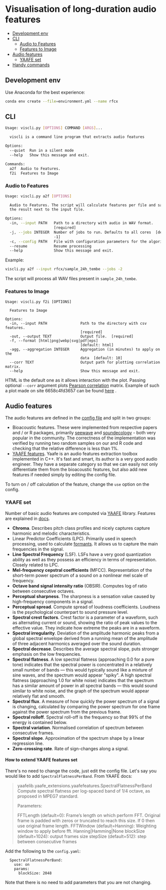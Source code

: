 # Visualisation of long-duration audio features

- [Development env](#development-env)
- [CLI](#cli)
  * [Audio to Features](#audio-to-features)
  * [Features to Image](#features-to-image)
- [Audio features](#audio-features)
  * [YAAFE set](#yaafe-set)
- [Handy commands](#handy-commands)

## Development env

Use Anaconda for the best experience:

```bash
conda env create --file=environment.yml --name rfcx
```

## CLI

```bash
Usage: viscli.py [OPTIONS] COMMAND [ARGS]...

  viscli is a command line program that extracts audio features

Options:
  --quiet  Run in a silent mode
  --help   Show this message and exit.

Commands:
  a2f  Audio to Features.
  f2i  Features to Image
```

### Audio to Features

```bash
Usage: viscli.py a2f [OPTIONS]

  Audio to Features. The script will calculate features per file and save
  the result next to the input file.

Options:
  -in, --input PATH   Path to a directory with audio in WAV format.
                      [required]
  -j, --jobs INTEGER  Number of jobs to run. Defaults to all cores  [default:
                      -1]
  -c, --config PATH   File with configuration parameters for the algorithm.
  --resume            Resume processing
  --help              Show this message and exit.
```

Example:

```bash
viscli.py a2f --input rfcx/sample_24h_tembe --jobs -2
```

The script will process all WAV files present in `sample_24h_tembe`.

### Features to Image

```
Usage: viscli.py f2i [OPTIONS]

  Features to Image

Options:
  -in, --input PATH               Path to the directory with csv features.
                                  [required]
  -out, --output TEXT             Output file.  [required]
  -f, --format [html|png|webp|svg|pdf|eps]
                                  [default: html]
  -agg, --aggregation INTEGER     Aggregation (in minutes) to apply on the
                                  data  [default: 10]
  --corr TEXT                     Output path for plotting correlation matrix.
  --help                          Show this message and exit.
```

HTML is the default one as it allows interaction with the plot. Passing optional `--corr` argument plots [Pearson correlation](https://en.wikipedia.org/wiki/Pearson_correlation_coefficient) matrix. Example of such a plot made on site 6658c4fd3657 can be found [here](https://plotly.com/~tracewsl/390/#/) .


## Audio features

The audio features are defined in the [config file](datavis/config.yaml) and split in two groups:

* Bioacoustic features. These were implemented from respective papers and / or R packages, primarily [seewave](https://cran.r-project.org/package=seewave) and [soundecology](https://cran.r-project.org/package=soundecology) - both very popular in the community. The correctness of the implementation was verified by running two random samples on our and R code and checking that the relative difference is less than 1%. 
* [YAAFE features](http://yaafe.sourceforge.net/). Yaafe is an audio features extraction toolbox implemented in C++. It's fast and smart, its author is a very good audio engineer. They have a separate category so that we can easily not only differentiate them from the bioacoustic features, but also add new features if needed simply by editing the config file. 

To turn on / off calculation of the feature, change the `use` option on the config.

### YAAFE set

Number of basic audio features are computed via [YAAFE](https://github.com/Yaafe/Yaafe) library. Features are explained in [docs](http://yaafe.github.io/Yaafe/features.html).

* **Chroma**. Describes pitch class profiles and nicely captures capture harmonic and melodic characteristics.
* Linear Predictor Coefficients (LPC). Primarily used in speech processing, used to calculate [formants](https://en.wikipedia.org/wiki/Formant). It allows us to capture the main frequencies in the signal. 
* **Line Spectral Frequency** (LSF).  LSFs have a very good quantization ability as well as they possess an efficiency in terms
of representation. Closely related to LPC.
* **Mel-frequency cepstral coefficients** (MFCC). Representation of the short-term power spectrum of a sound on a nonlinear mel scale of frequency.
* **Octave band signal intensity ratio** (OBSIR). Computes log of ratio between consecutive octaves. 
* **Perceptual sharpness**. The sharpness is a sensation value caused by high-frequency components in a signal.
* **Perceptual spread**. Compute spread of loudness coefficients. Loudness is the psychological counterpart to sound pressure level. 
* **Spectral crest factors**. Crest factor is a parameter of a waveform, such as alternating current or sound, showing the ratio of peak values to the effective value. They indicate how extreme the peaks are in a waveform.
* **Spectral irregularity**. Deviation of the amplitude harmonic peaks from a global spectral envelope derived from a running mean of the amplitude of three adjacent harmonics averaged over the sound duration. 
* **Spectral decrease**. Describes the average spectral slope, puts stronger emphasis on the low frequencies.
* **Spectral flatness**. A low spectral flatness (approaching 0.0 for a pure tone) indicates that the spectral power is concentrated in a relatively small number of bands — this would typically sound like a mixture of sine waves, and the spectrum would appear "spiky". A high spectral flatness (approaching 1.0 for white noise) indicates that the spectrum has a similar amount of power in all spectral bands — this would sound similar to white noise, and the graph of the spectrum would appear relatively flat and smooth.
* **Spectral flux**. A measure of how quickly the power spectrum of a signal is changing, calculated by comparing the power spectrum for one frame against the power spectrum from the previous frame.
* **Spectral rolloff**. Spectral roll-off is the frequency so that 99% of the energy is contained below.
* **Spectral variation**. Normalised correlation of spectrum between consecutive frames.
* **Spectral slope**. Approximation of the spectrum shape by a linear regression line. 
* **Zero-crossing rate**. Rate of sign-changes along a signal.

#### How to extend YAAFE features set

There's no need to change the code, just edit the config file. Let's say you would like to add `SpectralFlatnessPerBand`. From YAAFE docs:

> yaafelib.yaafe_extensions.yaafefeatures.SpectralFlatnessPerBand
Compute spectral flatness per log-spaced band of 1/4 octave, as proposed in MPEG7 standard.
>
> Parameters:
>
> FFTLength (default=0): Frame’s length on which perform FFT. Original frame is padded with zeros or truncated to reach this size. If 0 then use original frame length.
> FFTWindow (default=Hanning): Weighting window to apply before fft. Hanning|Hamming|None
> blockSize (default=1024): output frames size
> stepSize (default=512): step between consecutive frames

Add the following to the `config.yaml`:

```
  SpectralFlatnessPerBand:
    use: on
    params:
      blockSize: 2048
```   

Note that there is no need to add parameters that you are not changing.  

